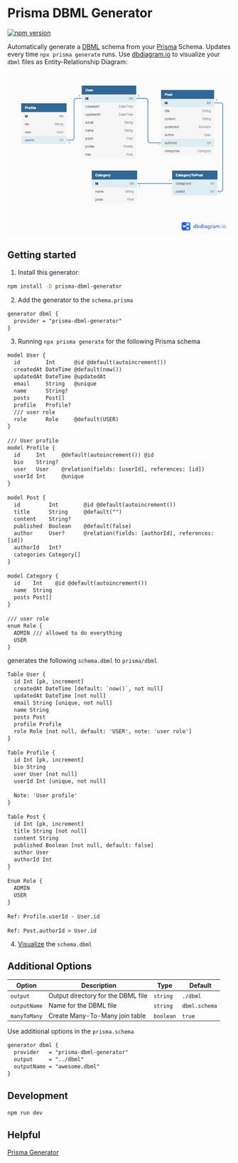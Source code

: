 # Prisma DBML Generator

[![npm version](https://badge.fury.io/js/prisma-dbml-generator.svg)](https://www.npmjs.com/package/prisma-dbml-generator)

Automatically generate a [DBML](https://www.dbml.org/home) schema from your [Prisma](https://github.com/prisma/prisma) Schema. Updates every time `npx prisma generate` runs. Use [dbdiagram.io](https://dbdiagram.io/home) to visualize your `dbml` files as Entity-Relationship Diagram:

![DB Diagram](./dbdiagram.png)

## Getting started

1. Install this generator:

```bash
npm install -D prisma-dbml-generator
```

2. Add the generator to the `schema.prisma`

```prisma
generator dbml {
  provider = "prisma-dbml-generator"
}
```

3. Running `npx prisma generate` for the following Prisma schema

```prisma
model User {
  id        Int      @id @default(autoincrement())
  createdAt DateTime @default(now())
  updatedAt DateTime @updatedAt
  email     String   @unique
  name      String?
  posts     Post[]
  profile   Profile?
  /// user role
  role      Role     @default(USER)
}

/// User profile
model Profile {
  id     Int     @default(autoincrement()) @id
  bio    String?
  user   User    @relation(fields: [userId], references: [id])
  userId Int     @unique
}

model Post {
  id         Int        @id @default(autoincrement())
  title      String     @default("")
  content    String?
  published  Boolean    @default(false)
  author     User?      @relation(fields: [authorId], references: [id])
  authorId   Int?
  categories Category[]
}

model Category {
  id    Int    @id @default(autoincrement())
  name  String
  posts Post[]
}

/// user role
enum Role {
  ADMIN /// allowed to do everything
  USER
}
```

generates the following `schema.dbml` to `prisma/dbml`

```dbml
Table User {
  id Int [pk, increment]
  createdAt DateTime [default: `now()`, not null]
  updatedAt DateTime [not null]
  email String [unique, not null]
  name String
  posts Post
  profile Profile
  role Role [not null, default: 'USER', note: 'user role']
}

Table Profile {
  id Int [pk, increment]
  bio String
  user User [not null]
  userId Int [unique, not null]

  Note: 'User profile'
}

Table Post {
  id Int [pk, increment]
  title String [not null]
  content String
  published Boolean [not null, default: false]
  author User
  authorId Int
}

Enum Role {
  ADMIN
  USER
}

Ref: Profile.userId - User.id

Ref: Post.authorId > User.id
```

4. [Visualize](https://dbdiagram.io/d) the `schema.dbml`

## Additional Options

| Option       |  Description                       | Type      |  Default      |
| ------------ | ---------------------------------- | --------- | ------------- |
| `output`     | Output directory for the DBML file | `string`  | `./dbml`      |
| `outputName` | Name for the DBML file             | `string`  | `dbml.schema` |
| `manyToMany` | Create Many-To-Many join table     | `boolean` | `true`        |

Use additional options in the `prisma.schema`

```prisma
generator dbml {
  provider   = "prisma-dbml-generator"
  output     = "../dbml"
  outputName = "awesome.dbml"
}
```

## Development

```bash
npm run dev
```

## Helpful

[Prisma Generator](https://github.com/prisma/specs/tree/master/generators)
